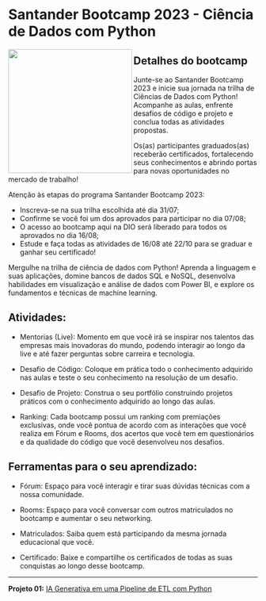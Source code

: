# Santander Bootcamp 2023 - Ciência de Dados com Python

<picture> <img align="left" src="https://hermes.dio.me/tracks/03253ff0-95b9-4904-84e7-2063e9d6cb26.png" width = 250px></picture>


## Detalhes do bootcamp

Junte-se ao Santander Bootcamp 2023 e inicie sua jornada na trilha de Ciências de Dados com Python! Acompanhe as aulas, enfrente desafios de código e projeto e conclua todas as atividades propostas.

Os(as) participantes graduados(as) receberão certificados, fortalecendo seus conhecimentos e abrindo portas para novas oportunidades no mercado de trabalho!

Atenção às etapas do programa Santander Bootcamp 2023:


- Inscreva-se na sua trilha escolhida até dia 31/07;
- Confirme se você foi um dos aprovados para participar no dia 07/08;
- O acesso ao bootcamp aqui na DIO será liberado para todos os aprovados no dia 16/08;
- Estude e faça todas as atividades de 16/08 até 22/10 para se graduar e ganhar seu certificado!

Mergulhe na trilha de ciência de dados com Python! Aprenda a linguagem e suas aplicações, domine bancos de dados SQL e NoSQL, desenvolva habilidades em visualização e análise de dados com Power BI, e explore os fundamentos e técnicas de machine learning.

## Atividades:

- Mentorias (Live): Momento em que você irá se inspirar nos talentos das empresas mais inovadoras do mundo, podendo interagir ao longo da live e até fazer perguntas sobre carreira e tecnologia.

- Desafio de Código: Coloque em prática todo o conhecimento adquirido nas aulas e teste o seu conhecimento na resolução de um desafio.

- Desafio de Projeto: Construa o seu portfólio construindo projetos práticos com o conhecimento adquirido ao longo das aulas.

- Ranking: Cada bootcamp possui um ranking com premiações exclusivas, onde você pontua de acordo com as interações que você realiza em Fórum e Rooms, dos acertos que você tem em questionários e da qualidade do código que você desenvolveu nos desafios.

## Ferramentas para o seu aprendizado:

- Fórum: Espaço para você interagir e tirar suas dúvidas técnicas com a nossa comunidade.

- Rooms: Espaço para você conversar com outros matriculados no bootcamp e aumentar o seu networking.

- Matriculados: Saiba quem está participando da mesma jornada educacional que você.

- Certificado: Baixe e compartilhe os certificados de todas as suas conquistas ao longo desse bootcamp.
________________________________________________________________________________________________________________________________________________________
**Projeto 01:** [IA Generativa em uma Pipeline de ETL com Python](https://github.com/IsraelEvangelista/Santander_Bootcamp_2023/tree/main/Projeto%20ETL%20com%20Python%20com%20IA%20Generativa)
